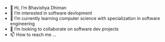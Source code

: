 - 👋 Hi, I’m Bhavishya Dhiman 
- 👀 I’m interested in software devlopment
- 🌱 I’m currently learning computer science with specialization in software engineering
- 💞️ I’m looking to collaborate on software dev projects 
- 📫 How to reach me ...

<!---
bd4874/bd4874 is a ✨ special ✨ repository because its `README.md` (this file) appears on your GitHub profile.
You can click the Preview link to take a look at your changes.
--->

